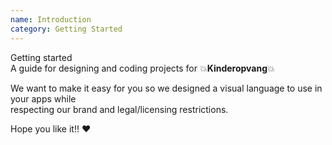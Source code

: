 ```yaml
---
name: Introduction
category: Getting Started
---
```

<div class="theme__markdown-component">
    <div class="theme__markdown-title">Getting started</div>
    <div class="theme__markdown-subtitle">A guide for designing and coding projects for 💥<strong>Kinderopvang</strong>💥</div>
    <div class="theme__markdown-preview">
        <p>
        We want to make it easy for you so we designed a visual language to use in your apps while </br>
        respecting our brand and legal/licensing restrictions.
        </p>
        <p>
        Hope you like it!! ❤️
        </p>
    </div>
</div>
